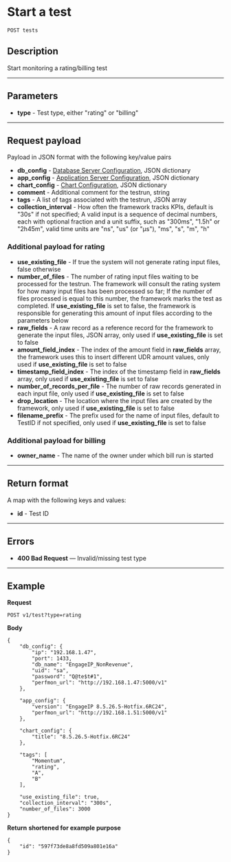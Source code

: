# Start a test

    POST tests

## Description
Start monitoring a rating/billing test

***

## Parameters

- **type** - Test type, either "rating" or "billing"

***

## Request payload
Payload in JSON format with the following key/value pairs

- **db_config** - [Database Server Configuration](), JSON dictionary
- **app_config** - [Application Server Configuration](), JSON dictionary
- **chart_config** - [Chart Configuration](), JSON dictionary
- **comment** - Additional comment for the testrun, string
- **tags** - A list of tags associated with the testrun, JSON array
- **collection_interval** - How often the framework tracks KPIs, default is "30s" if not specified; A valid input is a sequence of decimal numbers, each with optional fraction and a unit suffix, such as "300ms", "1.5h" or "2h45m", valid time units are "ns", "us" (or "µs"), "ms", "s", "m", "h"

### Additional payload for rating

- **use\_existing\_file** - If true the system will not generate rating input files, false otherwise
- **number\_of\_files** - The number of rating input files waiting to be processed for the testrun. The framework will consult the rating system for how many input files has been processed so far; If the number of files processed is equal to this number, the framework marks the test as completed. If 
**use\_existing\_file** is set to false, the framework is responsible for generating this amount of input files according to the parameters below
- **raw\_fields** - A raw record as a reference record for the framework to generate the input files, JSON array, only used if **use\_existing\_file** is set to false
- **amount\_field\_index** - The index of the amount field in **raw\_fields** array, the framework uses this to insert different UDR amount values, only used if **use\_existing_file** is set to false
- **timestamp\_field\_index** - The index of the timestamp field in **raw\_fields** array, only used if **use\_existing\_file** is set to false
- **number\_of\_records\_per\_file** - The number of raw records generated in each input file, only used if **use\_existing\_file** is set to false
- **drop\_location** - The location where the input files are created by the framework, only used if **use\_existing\_file** is set to false
- **filename\_prefix** - The prefix used for the name of input files, default to TestID if not specified, only used if **use\_existing\_file** is set to false

### Additional payload for billing

- **owner_name** - The name of the owner under which bill run is started


***

## Return format
A map with the following keys and values:

- **id** - Test ID


***

## Errors

- **400 Bad Request** — Invalid/missing test type


***

## Example
**Request**

    POST v1/test?type=rating

**Body**

	{
		"db_config": {
			"ip": "192.168.1.47",
			"port": 1433,
			"db_name": "EngageIP_NonRevenue",
			"uid": "sa",
			"password": "Q@te$t#1",
			"perfmon_url": "http://192.168.1.47:5000/v1"
		},
	
		"app_config": {
			"version": "EngageIP 8.5.26.5-Hotfix.6RC24",
			"perfmon_url": "http://192.168.1.51:5000/v1"
		},
	
		"chart_config": {
			"title": "8.5.26.5-Hotfix.6RC24"
		},
	
		"tags": [
			"Momentum",
			"rating",
			"A",
			"B"
		],
	
		"use_existing_file": true,
		"collection_interval": "300s",
		"number_of_files": 3000
	}


**Return** __shortened for example purpose__

	{
		"id": "597f73de8a8fd509a801e16a"
	}
	


[photo stream]: https://github.com/500px/api-documentation/blob/master/basics/formats_and_terms.md#500px-photo-terms
[OAuth]: https://github.com/500px/api-documentation/tree/master/authentication
[http://500px.com/:username]: http://500px.com/iansobolev
[http://500px.com/:username/following]: http://500px.com/iansobolev/following
[category]: https://github.com/500px/api-documentation/blob/master/basics/formats_and_terms.md#categories
[short format]: https://github.com/500px/api-documentation/blob/master/basics/formats_and_terms.md#short-format-1
[photo sizes]: https://github.com/500px/api-documentation/blob/master/basics/formats_and_terms.md#image-urls-and-image-sizes
